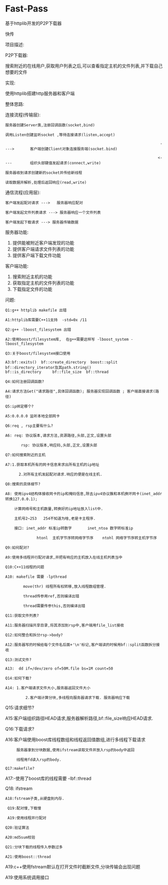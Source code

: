 # Fast-Pass
基于httplib开发的P2P下载器

快传

项目描述: 

P2P下载器:

搜索附近的在线用户,获取用户列表之后,可以查看指定主机的文件列表,并下载自己想要的文件

实现:

使用httplib搭建http服务器和客户端

整体思路:

连接流程(传输层):

	服务器创建Server类,注册回调函数(socket,bind) 

	调用Listen创建监听socket ,等待连接请求(listen,accept)  

																		 ---->       客户端创建Client对象连接服务端(socket.bind)

																	    <----	     组织头部键值发起请求(connect,write)

	服务器收到请求创建新的socket并传给新线程

	读取数据并解析,处理后返回响应(read,write)                      

通信流程(应用层):

	客户端发起配对请求 --->   服务器响应配对

	客户端发起文件列表请求 ---> 服务器响应一个文件列表

    客户端发起下载请求 ---> 服务器传输数据

服务器功能: 

1. 提供能被附近客户端发现的功能
2. 提供客户端请求文件列表的功能
3. 提供客户端下载文件功能

客户端功能:

1. 搜索附近主机的功能
2. 获取指定主机的文件列表的功能
3. 下载指定文件的功能
    

问题:

	Q1:g++ httplib makefile 出错

	A1:httplib库需要C++11支持  -std=0x /11

    Q2:g++ -lboost_filesystem 出错 

	A2:使用boost/filesystem库,  在g++需要这样写 -lboost_system -lboost_filesystem

	Q3:关于boost/filesystem接口使用

	A3:bf::exits()  bf::create_directory  boost::split   bf::directory_iterator及其path.string()                       									bf::is_directory     bf::file_size  bf::thread

	Q4:如何注册回调函数?

 	A4:请求方法Get("请求路径",具体回调函数); 服务器实现回调函数 ; 客户端直接请求(路径)

	Q5:ip绑定哪个?

	A5:0.0.0.0 监听本地全部网卡

	Q6:req , rsp主要有什么?

	A6: req: 协议版本,请求方法,资源路径,头部,正文,设置头部

		   rsp: 协议版本,响应码,头部,正文,设置头部

	Q7:如何搜索附近的主机

	A7:1.获取本机所有的网卡信息来求出所有主机的ip地址

		  2.对所有主机发起配对请求.响应的便是在线主机.

    Q8:搜索的具体细节?

	A8: 使用ipv4结构体接收网卡的ip和掩码信息,除去ipv4协议簇和本机换环网卡(inet_addr转换127.0.0.1);

		计算网络号和主机数量,转换好的ip地址放入list中.   

		主机号2~253   254不知道为啥,老是卡主程序.

		接口: inet_addr 标准ip转数字 		inet_ntoa 数字转标准ip

				  htonl  主机字节序转网络字节序    ntohl 网络字节序转主机字节序     

	Q9:如何配对?

	A9:使用多线程并行配对请求,并把有响应的主机放入在线主机列表当中

	Q10:C++11线程的问题

    A10: makefile 需要 -lpthread

			move(thr) 线程所有权转移,放入线程数组管理.  

			thread传参用ref,否则编译出错

			thread需要传参this,否则编译出错

	Q11:获取文件列表?

	A11:服务器扫描共享目录,将其添加到rsp中,客户端用file_list接收

    Q12:如何整合和拆分rsp->body?

    A12:服务器写的时候给每个文件名后面+'\n'标记,客户端读的时候用bf::split函数拆分接收

    Q13:测试文件?

    A13:  dd if=/dev/zero of=50M.file bs=1M count=50

	Q14:如何下载?

    A14: 1.客户端请求文件大小,服务器返回文件大小

			 2.客户端计算分块,多线程向服务器请求下载. 服务器响应下载

   Q15:请求细节?

   A15:客户端组织路径HEAD请求,服务器解析路径,bf::file_size响应HEAD请求.

  Q16:下载请求?

 A16:客户端使用boost库线程数组和线程返回值数组,进行多线程下载请求    

         服务器拿到分块数据,使用ifstream读取文件并放入rsp的body中返回

         线程用fd读入rsp的body.

	Q17:makefile?

   A17:-使用了boost库的线程需要 -lbf::thread 

   Q18: ifstream

    A18:fstream子类,从硬盘到内存.

     Q19:配对慢,下载慢

     A19:使用线程并行配对

    Q20:验证算法

    A20:md5sum校验

    Q21:分块下载的线程传入参数过多

    A21:使用boost::thread

 A19:c++使用fstream默认在打开文件时截断文件,分块传输会出现问题

A19:使用系统调用接口



